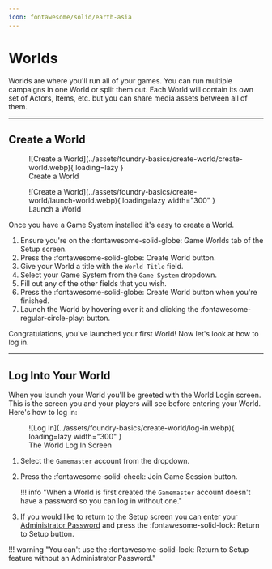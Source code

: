 ```yaml
---
icon: fontawesome/solid/earth-asia
---
```


# Worlds
Worlds are where you'll run all of your games. You can run multiple campaigns in one World or split them out. Each World will contain its own set of Actors, Items, etc. but you can share media assets between all of them.

---

## Create a World

<figure markdown>
  ![Create a World](../assets/foundry-basics/create-world/create-world.webp){ loading=lazy }
  <figcaption>Create a World</figcaption>
</figure>

<figure class="right" markdown>
  ![Create a World](../assets/foundry-basics/create-world/launch-world.webp){ loading=lazy width="300" }
  <figcaption>Launch a World</figcaption>
</figure>

Once you have a Game System installed it's easy to create a World.

1. Ensure you're on the <span class="reference">:fontawesome-solid-globe: Game Worlds</span> tab of the Setup screen.
2. Press the <span class="reference">:fontawesome-solid-globe: Create World</span> button.
3. Give your World a title with the `World Title` field.
4. Select your Game System from the `Game System` dropdown.
5. Fill out any of the other fields that you wish.
6. Press the <span class="reference">:fontawesome-solid-globe: Create World</span> button when you're finished.
7. Launch the World by hovering over it and clicking the <span class="reference">:fontawesome-regular-circle-play:</span> button.

Congratulations, you've launched your first World! Now let's look at how to log in.

---

## Log Into Your World

When you launch your World you'll be greeted with the World Login screen. This is the screen you and your players will see before entering your World. Here's how to log in:

<figure class="right" markdown>
  ![Log In](../assets/foundry-basics/create-world/log-in.webp){ loading=lazy width="300" }
  <figcaption>The World Log In Screen</figcaption>
</figure>

1. Select the `Gamemaster` account from the dropdown.
2. Press the <span class="reference">:fontawesome-solid-check: Join Game Session</span> button.

    !!! info "When a World is first created the `Gamemaster` account doesn't have a password so you can log in without one."

3. If you would like to return to the Setup screen you can enter your [Administrator Password](./install-foundry-vtt.md#add-an-administrator-password-optional) and press the <span class="reference">:fontawesome-solid-lock: Return to Setup</span> button.

!!! warning "You can't use the <span class="reference">:fontawesome-solid-lock: Return to Setup</span> feature without an Administrator Password."